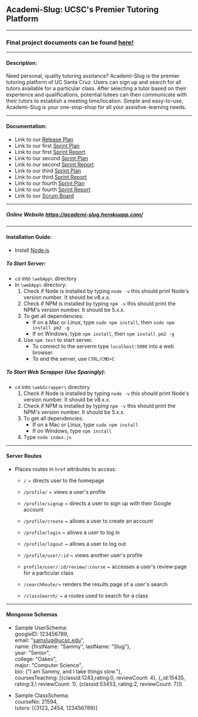 ## Academi-Slug: UCSC's Premier Tutoring Platform

---

### Final project documents can be found [here!](https://github.com/tim-nguyen-cs/academi-slug/tree/master/Documents/Final%20Documents)

---

#### Description: 
Need personal, quality tutoring assitance? Academi-Slug is the premier tutoring platform of UC Santa Cruz. Users can sign up and search for all tutors available for a particular class. After selecting a tutor based on their experience and qualifications, potential tutees can then communicate with their tutors to establish a meeting time/location. Simple and easy-to-use, Academi-Slug is your one-stop-shop for all your assistive-learning needs.

---

#### Documentation:
- Link to our [Release Plan](Documents/Release%20Plan.pdf)
- Link to our first [Sprint Plan](Documents/Sprint%201%20Plan.pdf)
- Link to our first [Sprint Report](Documents/Sprint_1_Report.pdf)
- Link to our second [Sprint Plan](Documents/Sprint_2_Plan.pdf)
- Link to our second [Sprint Report](Documents/Sprint_2_Report.pdf)
- Link to our third [Sprint Plan](Documents/Sprint%203%20Plan.pdf)
- Link to our third [Sprint Report](Documents/Sprint_3_Report%20Plan.pdf)
- Link to our fourth [Sprint Plan](Documents/Sprint_4_Plan.pdf)
- Link to our fourth [Sprint Report](Documents/Sprint%204%20PReport.pdf)
- Link to our [Scrum Board](https://trello.com/b/3utiz3Fv/scrum-board)

---

##### Online Website https://academi-slug.herokuapp.com/

---

#### Installation Guide:
- Install [Node.js](https://nodejs.org/en/)

##### To Start Server:
- `cd` into `\webApp\` directory
- In `\webApp\` directory:
   1. Check if Node is installed by typing `node -v` this should print Node's version number. It should be v8.x.x.
   2. Check if NPM is installed by typing `npm -v` this should print the NPM's version number. It should be 5.x.x.
   3. To get all dependencies:
   		- If on a Mac or Linux, type `sudo npm install`, then `sudo npm install pm2 -g` 
	 	- If on Windows, type `npm install`, then `npm install pm2 -g`
   4. Use `npm test` to start server.
      - To connect to the serverm type `localhost:5000` into a web browser.
      - To end the server, use `CTRL/CMD+C`

##### To Start Web Scrapper (Use Sparingly):
- `cd` into `\webScrapper\` directory
   1. Check if Node is installed by typing `node -v` this should print Node's version number. It should be v8.x.x.
   2. Check if NPM is installed by typing `npm -v` this should print the NPM's version number. It should be 5.x.x.
   3. To get all dependencies: 
   		- If on a Mac or Linux, type `sudo npm install` 
	 	- If on Windows, type `npm install`
   4. Type `node index.js`

---
#### Server Routes
- Places routes in `href` attributes to access: 
	- `/` ~ directs user to the homepage
 
	- `/profile/` ~ views a user's profile
	- `/profile/signup` ~ directs a user to sign up with their Google account
	- `/profile/create` ~ allows a user to create an account
	- `/profile/login` ~ allows a user to log in
	- `/profile/logout` ~ allows a user to log out
	- `/profile/user/:id` ~ views another user's profile
	- `profile/user/:id/review/:course` ~ accesses a user's review page for a particular class

	- `/searchRoute/`~ renders the results page of a user's search

	- `/classSearch/` ~ a routes used to search for a class

---
#### Mongoose Schemas

- Sample UserSchema:\
	googleID: 123456789,\
	email: "samslug@ucsc.edu",\
	name: {firstName: "Sammy", lastName: "Slug"},\
	year: "Senior",\
	college: "Oakes",\
	major: "Computer Science",\
	bio: {"I am Sammy, and I take things slow."},\
	coursesTeaching: [{classid:1243,rating:0, reviewCount: 4}, {_id:15435, rating:3,\ reviewCount: 1}, {classid:53453, rating:2, reviewCount: 7}]\

- Sample ClassSchema:\
	courseNo: 21594,\
	tutors: [{3123, 2454, 123456789}]
